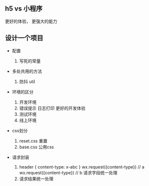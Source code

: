 ## h5 vs 小程序
  更好的体验，
  更强大的能力

## 设计一个项目
- 配置
  1. 写死的常量

- 多处共用的方法
  1. 防抖 util

- 环境的区分
  1. 开发环境
    1. 错误提示 日志打印 更好的开发体验
  2. 测试环境
  3. 线上环境

- css划分
  1. reset.css 重置
  2. base.css 公用css

- 请求封装
  1. header
  {
    content-type:
    x-abc
  }
  wx.request({content-type}) // a
  wx.request({content-type}) // b
  请求字段统一处理
  2. 请求结果统一处理